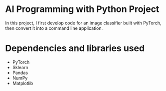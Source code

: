 # AI Programming with Python Project
In this project, I first develop code for an image classifier built with PyTorch, then convert it into a command line application.

# Dependencies and libraries used
- PyTorch
- Sklearn
- Pandas
- NumPy
- Matplotlib
